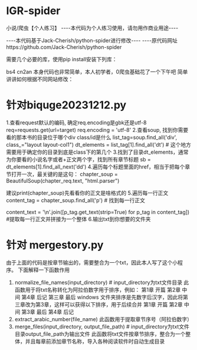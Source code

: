 # IGR-spider
小说/爬虫【个人练习】
----本代码为个人练习使用，请勿用作商业用途----

----本代码基于Jack-Cherish/python-spider进行修改----
----原代码网址https://github.com/Jack-Cherish/python-spider

需要几个必要的库，使用pip install安装下列库：

bs4
cn2an
本身代码也非常简单，本人初学者，0爬虫基础花了一个下午吧
简单讲讲如何根据不同网站修改： 
# 针对biquge20231212.py
1.查看request默认的编码, 确定req.encoding是gbk还是utf-8
req=requests.get(url=target)
req.encoding = 'utf-8'
2.查看soup, 找到你需要看的那本书的目录位于哪个div class/id是什么
list_tag=soup.find_all('div', class_="layout layout-col1")
dt_elements = list_tag[1].find_all('dt') # 这个地方需要用于确定你的目录到底是class下的第几个
3.找到了目录dt_elements，通常为你要看的小说名字或者+正文两个字，找到所有章节标题
sb = dt_elements[1].find_all_next('dd')
4.遍历每个标题里面的href，相当于把每个章节打开一次，最关键的是这句：
chapter_soup = BeautifulSoup(chapter_req.text, "html.parser")

建议print(chapter_soup)先看看你的正文是啥格式的
5.遍历每一行正文
content_tag = chapter_soup.find_all('p') # 找到每一行正文

content_text = '\n'.join([p_tag.get_text(strip=True) for p_tag in content_tag]) #提取每一行正文并拼接为一个整体
6.输出txt到你想要的文件夹

# 针对 mergestory.py
由于上面的代码是按章节输出的，需要整合为一个txt，因此本人写了这个小程序。
下面解释一下函数作用
1. normalize_file_names(input_directory) # input_directory为txt文件目录
此函数用于将txt名称转化为阿拉伯数字用于排序，例如：
第1章 开篇
第2章 中间
第4章 后记
第三章 最后
windows 文件夹排序是先数字后汉字，因此将第三章改为第3章，这样可以获得以下排序，用于后续合并
第1章 开篇
第2章 中间
第3章 最后
第4章 后记
2. extract_arabic_number(file_name)
此函数用于提取章节序号（阿拉伯数字）
3. merge_files(input_directory, output_file_path) # input_directory为txt文件目录output_file_path为输出文件
此函数将txt文件按章节排序，整合为一个整体，并且每章前添加章节名称，导入各种阅读软件时自动生成目录
